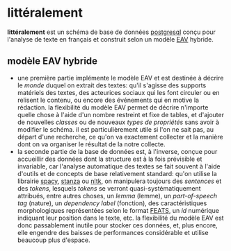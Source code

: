 littéralement
=============

__littéralement__ est un schéma de base de données [postgresql](https://www.postgresql.org/) conçu pour l'analyse de texte en français et construit selon un modèle [EAV](https://en.wikipedia.org/wiki/Entity-attribute-value_model) hybride.

modèle EAV hybride
------------------

- une première partie implémente le modèle EAV et est destinée à décrire le _monde_ duquel on extrait des textes: qu'il s'agisse des supports matériels des textes, des acteurices sociaux qui les font circuler ou en relisent le contenu, ou encore des événements qui en motive la rédaction. la flexibilité du modèle EAV permet de décrire n'importe quelle chose à l'aide d'un nombre restreint et fixe de tables, et d'ajouter de nouvelles _classes_ ou de nouveaux _types de propriétés_ sans avoir à modifier le schéma. il est particulièrement utile si l'on ne sait pas, au départ d'une recherche, ce qu'on va exactement collecter et la manière dont on va organiser le résultat de la notre collecte. 
- la seconde partie de la base de données est, à l'inverse, conçue pour accueillir des données dont la structure est à la fois prévisible et invariable, car l'analyse automatique des textes se fait souvent à l'aide d'outils et de concepts de base relativement standard: qu'on utilise la librairie [spacy](https://spacy.io/), [stanza](https://stanfordnlp.github.io/stanza/) ou [nltk](https://www.nltk.org/), on manipulera toujours des _sentences_ et des _tokens_, lesquels _tokens_ se verront quasi-systématiquement attribués, entre autres choses, un _lemma_ (lemme), un _part-of-speech tag_ (nature), un _dependency label_ (fonction), des caractéristiques morphologiques représentées selon le format [FEATS](https://universaldependencies.org/format.html#morphological-annotation), un _id_ numérique indiquant leur position dans le texte, etc. la flexibilité du modèle EAV est donc passablement inutile pour stocker ces données, et, plus encore, elle engendre des baisses de performances considérable et utilise beaucoup plus d'espace.
